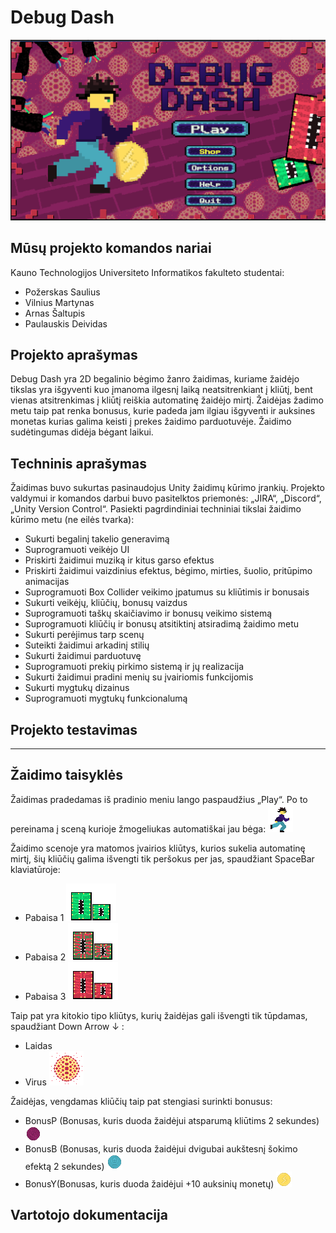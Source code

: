 # Debug Dash

![Gameplay Screenshot](Packages/MainMeniu.png)

## Mūsų projekto komandos nariai
Kauno Technologijos Universiteto Informatikos fakulteto studentai:

- Požerskas Saulius
- Vilnius Martynas
- Arnas Šaltupis
- Paulauskis Deividas


## Projekto aprašymas
Debug Dash yra 2D begalinio bėgimo žanro žaidimas, kuriame žaidėjo tikslas yra išgyventi kuo įmanoma ilgesnį laiką neatsitrenkiant į kliūtį, bent vienas atsitrenkimas į kliūtį reiškia automatinę žaidėjo mirtį. Žaidėjas žadimo metu taip pat renka bonusus, kurie padeda jam ilgiau išgyventi ir auksines monetas kurias galima keisti į prekes žaidimo parduotuvėje. Žaidimo sudėtingumas didėja bėgant laikui.

## Techninis aprašymas

Žaidimas buvo sukurtas pasinaudojus Unity žaidimų kūrimo įrankių. Projekto valdymui ir komandos darbui buvo pasitelktos priemonės: „JIRA“, „Discord“, „Unity Version Control“. Pasiekti pagrdindiniai techniniai tikslai žaidimo kūrimo metu (ne eilės tvarka):

- Sukurti begalinį takelio generavimą
- Suprogramuoti veikėjo UI
- Priskirti žaidimui muziką ir kitus garso efektus
- Priskirti žaidimui vaizdinius efektus, bėgimo, mirties, šuolio, pritūpimo animacijas
- Suprogramuoti Box Collider veikimo įpatumus su kliūtimis ir bonusais
- Sukurti veikėjų, kliūčių, bonusų vaizdus
- Suprogramuoti taškų skaičiavimo ir bonusų veikimo sistemą
- Suprogramuoti kliūčių ir bonusų atsitiktinį atsiradimą žaidimo metu
- Sukurti perėjimus tarp scenų
- Suteikti žaidimui arkadinį stilių
- Sukurti žaidimui parduotuvę
- Suprogramuoti prekių pirkimo sistemą ir jų realizacija
- Sukurti žaidimui pradini menių su įvairiomis funkcijomis
- Sukurti mygtukų dizainus
- Suprogramuoti mygtukų funkcionalumą

## Projekto testavimas

----

## Žaidimo taisyklės

Žaidimas pradedamas iš pradinio meniu lango paspaudžius „Play“. Po to pereinama į sceną kurioje žmogeliukas automatiškai jau bėga:
![Gameplay Screenshot](Packages/Zmogeliukas.png)


Žaidimo scenoje yra matomos įvairios kliūtys, kurios sukelia automatinę mirtį, šių kliūčių galima išvengti tik peršokus per jas, spaudžiant SpaceBar klaviatūroje:
- Pabaisa 1
![Gameplay Screenshot](Packages/Pabaisa4.png)
- Pabaisa 2
![Gameplay Screenshot](Packages/Pabaisa5.png)
- Pabaisa 3
![Gameplay Screenshot](Packages/Pabaisa6.png)

Taip pat yra kitokio tipo kliūtys, kurių žaidėjas gali išvengti tik tūpdamas, spaudžiant Down Arrow ↓ :
- Laidas
- Virus
![Gameplay Screenshot](Packages/virus.png)

Žaidėjas, vengdamas kliūčių taip pat stengiasi surinkti bonusus:
- BonusP (Bonusas, kuris duoda žaidėjui atsparumą kliūtims 2 sekundes)
![Gameplay Screenshot](Packages/vanish.png)
- BonusB (Bonusas, kuris duoda žaidėjui dvigubai aukštesnį šokimo efektą 2 sekundes)
![Gameplay Screenshot](Packages/jump.png)
- BonusY(Bonusas, kuris duoda žaidėjui +10 auksinių monetų)
![Gameplay Screenshot](Packages/lightning.png)

## Vartotojo dokumentacija
